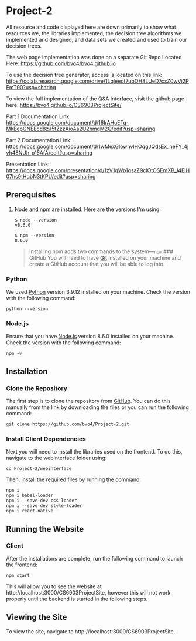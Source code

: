 # Project-2

All resource and code displayed here are down primarily to show what resources we, the libraries implemented, the decision tree algorithms we implemented and designed, and data sets we created and used to train our decision trees.  

The web page implementation was done on a separate Git Repo Located Here:  https://github.com/bvo4/bvo4.github.io

To use the decision tree generator, access is located on this link:  https://colab.research.google.com/drive/1Lqleeot7ubQH8LUeD7cxZ0wVi2PEmT90?usp=sharing

To view the full implementation of the Q&A Interface, visit the github page here:  https://bvo4.github.io/CS6903ProjectSite/

Part 1 Documentation Link:  https://docs.google.com/document/d/16IrAHuETq-MkEepGNEEcd8zJ5tZzzAioAa2U2hmgM2Q/edit?usp=sharing

Part 2 Documentation Link:  https://docs.google.com/document/d/1wMexGlowhvlHOqgJQdsEx_neFY_4jyh48NUh-p15AfA/edit?usp=sharing

Presentation Link:  https://docs.google.com/presentation/d/1zV1qWp1qsaZ9clOtOSEmXB_l4ElH07hs9tHqbN3tKPU/edit?usp=sharing

## Prerequisites

1. [Node and npm](https://nodejs.org/en/download/) are installed. Here are the versions I'm using:

    ```shell
    $ node --version
    v8.6.0

    $ npm --version
    8.6.0
    ```
    > Installing npm adds two commands to the system—`npm`.### GitHub
You will need to have [Git](https://git-scm.com/book/en/v2/Getting-Started-Installing-Git) installed on your machine and create a GitHub account that you will be able to log into.
### Python
We used [Python](https://www.python.org/downloads/) version 3.9.12 installed on your machine. Check the version with the following command:
```
python --version
```
### Node.js
Ensure that you have [Node.js](https://nodejs.org/en/download/) version 8.6.0 installed on your machine. Check the version with the following command:
```
npm -v
```

## Installation
### Clone the Repository
The first step is to clone the repository from [GitHub](https://github.com/bvo4/Project-2). You can do this manually from the link by downloading the files or you can run the following command:
```
git clone https://github.com/bvo4/Project-2.git
```
### Install Client Dependencies
Next you will need to install the libraries used on the frontend. To do this, navigate to the webinterface folder using:
```
cd Project-2/webinterface
```
Then, install the required files by running the command:
```
npm i
npm i babel-loader
npm i --save-dev css-loader
npm i --save-dev style-loader
npm i react-native

```

## Running the Website
### Client
After the installations are complete, run the following command to launch the frontend:
```
npm start
```
This will allow you to see the website at http://localhost:3000/CS6903ProjectSite, however this will not work properly until the backend is started in the following steps.


## Viewing the Site
To view the site, navigate to http://localhost:3000/CS6903ProjectSite.
    
